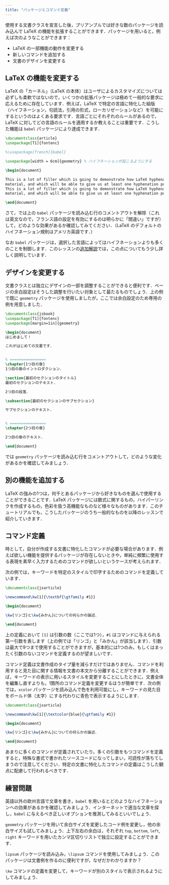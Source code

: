 ```yaml
---
title: "パッケージとコマンド定義"
---
```


使用する文書クラスを宣言した後，プリアンブルでは好きな数のパッケージを読み込んで LaTeX の機能を拡張することができます．パッケージを用いると，例えば次のようなことができます：

* LaTeX の一部機能の動作を変更する
* 新しいコマンドを追加する
* 文書のデザインを変更する

## LaTeX の機能を変更する

LaTeX の「カーネル」（LaTeX の本体）はユーザによるカスタマイズについては必ずしも柔軟ではないので，いくつかの拡張パッケージは極めて一般的な要求に応えるために存在しています．例えば，LaTeX で特定の言語に特化した組版（ハイフネーション，句読法，引用の形式，ローカリゼーションなど）を可能にするというのはよくある要求です．言語ごとにそれぞれのルールがあるので，LaTeX に対してどの言語のルールを適用するか教えることは重要です．こうした機能は `babel` パッケージにより達成できます．

```latex
\documentclass{article}
\usepackage[T1]{fontenc}

%\usepackage[french]{babel}

\usepackage[width = 6cm]{geometry} % ハイフネーションが起こるようにする

\begin{document}

This is a lot of filler which is going to demonstrate how LaTeX hyphenates
material, and which will be able to give us at least one hyphenation point.
This is a lot of filler which is going to demonstrate how LaTeX hyphenates
material, and which will be able to give us at least one hyphenation point.

\end{document}
```

さて，では上の `babel` パッケージを読み込む行のコメントアウトを解除（これは英文なので，フランス語の設定を有効にするのは明らかに「間違い」ですが）して，どのような効果があるか確認してみてください．（LaTeX のデフォルトのハイフネーション規則はアメリカ英語です．）

なお `babel` パッケージは，選択した言語によってはハイフネーションよりも多くのことを制御します．このレッスンの[追加解説](more-06)では，この点についてもう少し詳しく説明しています．

## デザインを変更する

文書クラスとは独立にデザインの一部を調整することができると便利です．ページの余白設定はそうした調整を行いたい対象として最たるものでしょう．上の例で既に `geometry` パッケージを使用しましたが，ここでは余白設定のため専用の例を用意しました．

```latex
\documentclass{jsbook}
\usepackage[T1]{fontenc}
\usepackage[margin=1in]{geometry}

\begin{document}
はじめまして！

これがはじめての文書です．


% ================
\chapter{1つ目の章}
1つ目の章のイントロダクション．

\section{最初のセクションのタイトル}
最初のセクションのテキスト．

2つ目の段落．

\subsection{最初のセクションのサブセクション}

サブセクションのテキスト．


% ================
\chapter{2つ目の章}

2つ目の章のテキスト．

\end{document}
```

では `geometry` パッケージを読み込む行をコメントアウトして，どのような変化があるかを確認してみましょう．

## 別の機能を追加する

LaTeX の強みの1つは，何千とあるパッケージから好きなものを選んで使用することができることです．LaTeX パッケージには数式に関するもの，ハイパーリンクを作成するもの，色彩を扱う高機能なものなど様々なものがあります．このチュートリアルでも，こうしたパッケージのうち一般的なものを以降のレッスンで紹介していきます．

## コマンド定義

時として，自分が作成する文書に特化したコマンドが必要な場合があります．例えば欲しい機能を提供するパッケージが存在しないときや，単純に頻繁に使用する表現を素早く入力するためのコマンドが欲しいというケースが考えられます．

次の例では，キーワードを特定のスタイルで印字するためのコマンドを定義しています．

```latex
\documentclass{jsarticle}

\newcommand\kw[1]{\textbf{\gtfamily #1}}

\begin{document}

\kw{リンゴ}と\kw{みかん}についての何らかの論述．

\end{document}
```

上の定義において `[1]` は引数の数（ここでは1つ），`#1` はコマンドに与えられる第一引数を表します（上の例では「リンゴ」と「みかん」が該当します）．引数は最大で9つまで使用することができますが，基本的には1つのみ，もしくはまったく引数のないコマンドを定義するのが望ましいです．

コマンド定義は文書作成のタイプ量を減らすだけではありません．コマンドを利用すると見た目に関する情報を文書の本文から分離することができます．例えば，キーワードの表示に用いるスタイルを変更することにしたときに，文書全体を編集し直すよりも，1箇所のコマンド定義を変更するほうが簡単です．次の例では，`xcolor` パッケージを読み込んで色を利用可能にし，キーワードの見た目をボールド体（太字）にする代わりに青色で表示するようにします．

```latex
\documentclass{jsarticle}

\newcommand\kw[1]{\textcolor{blue}{\gtfamily #1}}

\begin{document}

\kw{リンゴ}と\kw{みかん}についての何らかの論述．

\end{document}
```

あまりに多くのコマンドが定義されていたり，多くの引数をもつコマンドを定義すると，特殊な書式で書かれたソースコードになってしまい，可読性が落ちてしまうので注意してください．特定の文書に特化したコマンドの定義はこうした観点に配慮して行われるべきです．

## 練習問題

英語以外の欧州言語で文章を書き，`babel` を用いるとどのようなハイフネーションへの効果があるかを確認してみましょう．インターネットで適当な文章を探し，`babel` に与えるべき正しいオプションを推測してみるといいでしょう．

`geometry` パッケージを用いて余白サイズを変更したコード例を変更し，他の余白サイズも試してみましょう．上下左右の余白は，それぞれ `top`, `bottom`, `left`, `right` キーワードを用いたカンマ区切りリストで独立に設定することができます．

`lipsum` パッケージを読み込み，`\lipsum` コマンドを使用してみましょう．このパッケージは文書例を作るのに便利ですが，なぜだかわかりますか？

`\kw` コマンドの定義を変更して，キーワードが別のスタイルで表示されるようにしてみましょう．